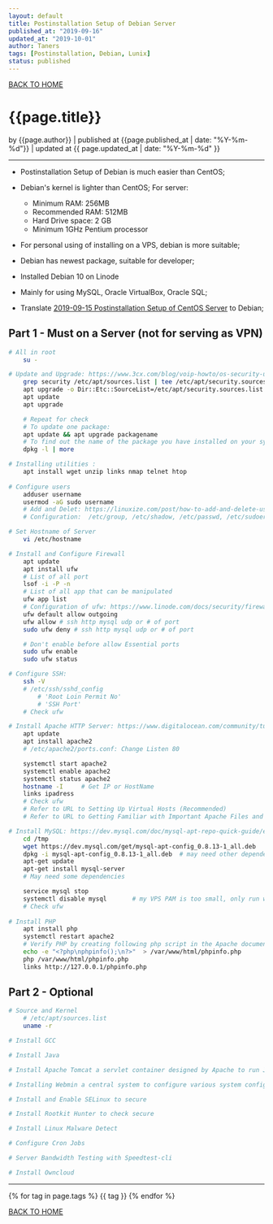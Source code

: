 ```yaml
---
layout: default
title: Postinstallation Setup of Debian Server
published_at: "2019-09-16"
updated_at: "2019-10-01"
author: Taners
tags: [Postinstallation, Debian, Lunix]
status: published
---
```


[BACK TO HOME](https://tane-rs.github.io)

# {{page.title}}

by {{page.author}} |
published at {{page.published_at | date: "%Y-%m-%d"}} |
updated at {{ page.updated_at | date: "%Y-%m-%d" }}

---
- Postinstallation Setup of Debian is much easier than CentOS;
- Debian's kernel is lighter than CentOS; For server:
    - Minimum RAM: 256MB
    - Recommended RAM: 512MB
    - Hard Drive space: 2 GB
    - Minimum 1GHz Pentium processor

- For personal using of installing on a VPS, debian is more suitable;
- Debian has newest package, suitable for developer;
- Installed Debian 10 on Linode
- Mainly for using MySQL, Oracle VirtualBox, Oracle SQL;
- Translate [2019-09-15 Postinstallation Setup of CentOS Server](./2019-09-15-00) to Debian;

## Part 1 - Must on a Server (not for serving as VPN)
```bash
# All in root
    su -

# Update and Upgrade: https://www.3cx.com/blog/voip-howto/os-security-updates-debian/  
    grep security /etc/apt/sources.list | tee /etc/apt/security.sources.list
    apt upgrade -o Dir::Etc::SourceList=/etc/apt/security.sources.list  # only secure
    apt update 
    apt upgrade

    # Repeat for check
    # To update one package:
    apt update && apt upgrade packagename
    # To find out the name of the package you have installed on your system:
    dpkg -l | more

# Installing utilities :
    apt install wget unzip links nmap telnet htop
    
# Configure users
    adduser username
    usermod -aG sudo username
    # Add and Delet: https://linuxize.com/post/how-to-add-and-delete-users-on-debian-9/
    # Configuration:  /etc/group, /etc/shadow, /etc/passwd, /etc/sudoers

# Set Hostname of Server
    vi /etc/hostname

# Install and Configure Firewall
    apt update
    apt install ufw
    # List of all port
    lsof -i -P -n
    # List of all app that can be manipulated
    ufw app list
    # Configuration of ufw: https://www.linode.com/docs/security/firewalls/configure-firewall-with-ufw/
    ufw default allow outgoing
    ufw allow # ssh http mysql udp or # of port
    sudo ufw deny # ssh http mysql udp or # of port

    # Don't enable before allow Essential ports
    sudo ufw enable
    sudo ufw status

# Configure SSH: 
    ssh -V
    # /etc/ssh/sshd_config
        # 'Root Loin Permit No'
        # 'SSH Port'
    # Check ufw

# Install Apache HTTP Server: https://www.digitalocean.com/community/tutorials/how-to-install-the-apache-web-server-on-debian-9
    apt update
    apt install apache2
    # /etc/apache2/ports.conf: Change Listen 80

    systemctl start apache2
    systemctl enable apache2
    systemctl status apache2
    hostname -I     # Get IP or HostName
    links ipadress
    # Check ufw
    # Refer to URL to Setting Up Virtual Hosts (Recommended)
    # Refer to URL to Getting Familiar with Important Apache Files and Directories

# Install MySQL: https://dev.mysql.com/doc/mysql-apt-repo-quick-guide/en/
    cd /tmp
    wget https://dev.mysql.com/get/mysql-apt-config_0.8.13-1_all.deb
    dpkg -i mysql-apt-config_0.8.13-1_all.deb  # may need other dependency, install them
    apt-get update
    apt-get install mysql-server
    # May need some dependencies

    service mysql stop  
    systemctl disable mysql       # my VPS PAM is too small, only run when needed 
    # Check ufw
    
# Install PHP
    apt install php
    systemctl restart apache2
    # Verify PHP by creating following php script in the Apache document root directory
    echo -e "<?php\nphpinfo();\n?>"  > /var/www/html/phpinfo.php
    php /var/www/html/phpinfo.php
    links http://127.0.0.1/phpinfo.php
```

## Part 2 - Optional
```bash
# Source and Kernel
    # /etc/apt/sources.list
    uname -r

# Install GCC

# Install Java

# Install Apache Tomcat a servlet container designed by Apache to run Java HTTP web server

# Installing Webmin a central system to configure various system configuration

# Install and Enable SELinux to secure

# Install Rootkit Hunter to check secure

# Install Linux Malware Detect

# Configure Cron Jobs

# Server Bandwidth Testing with Speedtest-cli

# Install Owncloud
```

---
{% for tag in page.tags %}
  {{ tag }}
{% endfor %}

[BACK TO HOME](https://tane-rs.github.io)

